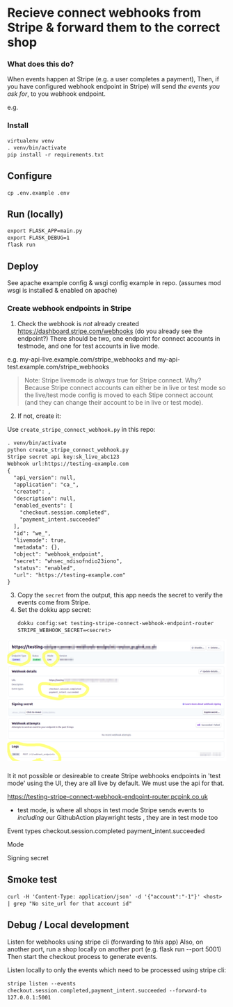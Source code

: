 # Recieve connect webhooks from Stripe & forward them to the correct shop

### What does this do?

When events happen at Stripe (e.g. a user completes a payment),
Then, if you have configured webhook endpoint in Stripe) will send 
*the events you ask for*, to you webhook endpoint.

e.g.


### Install 

```
virtualenv venv
. venv/bin/activate
pip install -r requirements.txt
``` 

## Configure

```
cp .env.example .env
```
## Run (locally)

```
export FLASK_APP=main.py
export FLASK_DEBUG=1
flask run
```

## Deploy

See apache example config & wsgi config example in repo. (assumes mod wsgi is installed & enabled on apache)

### Create webhook endpoints in Stripe

1. Check the webhook is *not* already created https://dashboard.stripe.com/webhooks (do you already see the endpoint?)
   There should be two, one endpoint for connect accounts in testmode, and one for test accounts in live mode.

e.g. my-api-live.example.com/stripe_webhooks and my-api-test.example.com/stripe_webhooks

> Note: Stripe livemode is *always* true for Stripe connect. Why?
  Because Stripe connect accounts can either be in live or test mode so
  the live/test mode config is moved to each Stipe connect account (and
  they can change their account to be in live or test mode).


2. If not, create it:

  Use `create_stripe_connect_webhook.py` in this repo:

  ```
  . venv/bin/activate
  python create_stripe_connect_webhook.py
  Stripe secret api key:sk_live_abc123
  Webhook url:https://testing-example.com
  {
    "api_version": null,
    "application": "ca_",
    "created": ,
    "description": null,
    "enabled_events": [
      "checkout.session.completed",
      "payment_intent.succeeded"
    ],
    "id": "we_",
    "livemode": true,
    "metadata": {},
    "object": "webhook_endpoint",
    "secret": "whsec_ndisofndio23iono",
    "status": "enabled",
    "url": "https://testing-example.com"
  }

  ```
3. Copy the `secret` from the output, this app needs the secret to verify the events come from Stripe.
4. Set the dokku app secret:
   ```
   dokku config:set testing-stripe-connect-webhook-endpoint-router STRIPE_WEBHOOK_SECRET=<secret>
   ```
  <img src="./stripe-webhook-created-testing.png" />

### 

It it not possible or desireable to create Stripe webhooks endpoints in 'test mode' using the UI, they are all live by default. We must use the api for that.

https://testing-stripe-connect-webhook-endpoint-router.pcpink.co.uk


- test mode, is where all shops in test mode Stripe sends events to *including* our GithubAction playwright tests , they are in test mode too



Event types
checkout.session.completed
payment_intent.succeeded

Mode


Signing secret



## Smoke test

```
curl -H 'Content-Type: application/json' -d '{"account":"-1"}' <host> | grep "No site_url for that account id"
```

## Debug / Local development

Listen for webhooks using stripe cli (forwarding to *this* app)
Also, on another port, run a shop locally on another port (e.g. flask run --port 5001)
Then start the checkout process to generate events.

Listen locally to only the events which need to be processed using stripe cli:
```
stripe listen --events checkout.session.completed,payment_intent.succeeded --forward-to 127.0.0.1:5001
```
